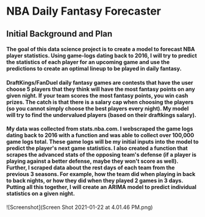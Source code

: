 # NBA Daily Fantasy Forecaster

## Initial Background and Plan

#### The goal of this data science project is to create a model to forecast NBA player statistics. Using game-logs dating back to 2016, I will try to predict the statistics of each player for an upcoming game and use the predictions to create an optimal lineup to be played in daily fantasy.

#### DraftKings/FanDuel daily fantasy games are contests that have the user choose 5 players that they think will have the most fantasy points on any given night. If your team scores the most fantasy points, you win cash prizes. The catch is that there is a salary cap when choosing the players (so you cannot simply choose the best players every night). My model will try to find the undervalued players (based on their draftkings salary).

#### My data was collected from stats.nba.com. I webscraped the game logs dating back to 2016 with a function and was able to collect over 100,000 game logs total. These game logs will be my initial inputs into the model to predict the player's next game statistics. I also created a function that scrapes the advanced stats of the opposing team's defense (if a player is playing against a better defense, maybe they won't score as well). Further, I scraped data about the rest days of each team from the previous 3 seasons. For example, how the team did when playing in back to back nights, or how they did when they played 2 games in 3 days. Putting all this together, I will create an ARIMA model to predict individual statistics on a given night. 

![Screenshot](Screen Shot 2021-01-22 at 4.01.46 PM.png)
